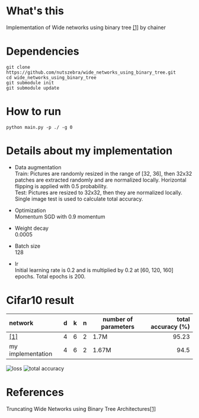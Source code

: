 # What's this
Implementation of Wide networks using binary tree [[1]][Paper] by chainer


# Dependencies

    git clone https://github.com/nutszebra/wide_networks_using_binary_tree.git
    cd wide_networks_using_binary_tree
    git submodule init
    git submodule update

# How to run
    python main.py -p ./ -g 0 

# Details about my implementation

* Data augmentation  
Train: Pictures are randomly resized in the range of [32, 36], then 32x32 patches are extracted randomly and are normalized locally. Horizontal flipping is applied with 0.5 probability.  
Test: Pictures are resized to 32x32, then they are normalized locally. Single image test is used to calculate total accuracy. 

* Optimization  
Momentum SGD with 0.9 momentum  

* Weight decay    
0.0005  

* Batch size  
128  

* lr  
Initial learning rate is 0.2 and is multiplied by 0.2 at [60, 120, 160] epochs. Total epochs is 200.

# Cifar10 result

| network              | d | k | n | number of parameters      | total accuracy (%) |
|:---------------------|---|---|---|---------------------------|-------------------:|
| [[1]][Paper]         | 4 | 6 | 2 | 1.7M                      | 95.23              |
| my implementation    | 4 | 6 | 2 | 1.67M                     | 94.5               |


<img src="https://github.com/nutszebra/wide_networks_using_binary_tree/blob/master/loss.jpg" alt="loss" title="loss">
<img src="https://github.com/nutszebra/wide_networks_using_binary_tree/blob/master/accuracy.jpg" alt="total accuracy" title="total accuracy">

# References  
Truncating Wide Networks using Binary Tree Architectures[[1]][Paper]  

[paper]: https://arxiv.org/abs/1704.00509 "Paper"
